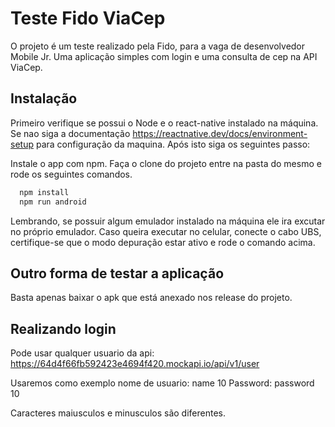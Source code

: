 
# Teste Fido ViaCep

O projeto é um teste realizado pela Fido, para a vaga de desenvolvedor Mobile Jr. Uma aplicação simples com login e uma consulta de cep na API ViaCep.

## Instalação

Primeiro verifique se possui o Node e o react-native instalado na máquina. Se nao siga a documentação https://reactnative.dev/docs/environment-setup para configuração da maquina. Após isto siga os seguintes passo:

Instale o app com npm.
Faça o clone do projeto entre na pasta do mesmo e rode os seguintes comandos.

```bash
  npm install 
  npm run android
```

Lembrando, se possuir algum emulador instalado na máquina ele ira excutar no próprio emulador. Caso queira executar no celular, conecte o cabo UBS, certifique-se que o modo depuração estar ativo e rode o comando acima.

## Outro forma de testar a aplicação

Basta apenas baixar o apk que está anexado nos release do projeto.


## Realizando login

Pode usar qualquer usuario da api: https://64d4f66fb592423e4694f420.mockapi.io/api/v1/user

Usaremos como exemplo
nome de usuario: name 10
Password: password 10

Caracteres maiusculos e minusculos são diferentes.